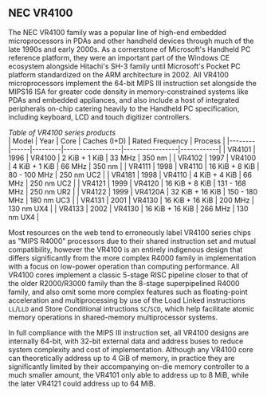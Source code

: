 NEC VR4100
--------------------------------------------------------------------------------

The NEC VR4100 family was a popular line of high-end embedded microprocessors
in PDAs and other handheld devices through much of the late 1990s and early
2000s. As a cornerstone of Microsoft's Handheld PC reference platform, they were
an important part of the Windows CE ecosystem alongside Hitachi's SH-3 family
until Microsoft's Pocket PC platform standardized on the ARM architecture in 
2002. All VR4100 microprocessors implement the 64-bit MIPS III instruction set
alongside the MIPS16 ISA for greater code density in memory-constrained systems
like PDAs and embedded appliances, and also include a host of integrated
peripherals on-chip catering heavily to the Handheld PC specification, including
keyboard, LCD and touch digitizer controllers.

*Table of VR4100 series products*           
| Model  | Year | Core    | Caches (I+D)     | Rated Frequency | Process    |
|--------|------|---------|------------------|-----------------|------------|
| VR4101 | 1996 | VR4100  | 2 KiB  +  1 KiB  |   33        MHz | 350 nm     |
| VR4102 | 1997 | VR4100  | 4 KiB  +  1 KiB  |   66        MHz | 350 nm     |
| VR4111 | 1998 | VR4110  | 16 KiB +  8 KiB  |   80  - 100 MHz | 250 nm UC2 |
| VR4181 | 1998 | VR4110  | 4  KiB +  4 KiB  |   66        MHz | 250 nm UC2 |
| VR4121 | 1999 | VR4120  | 16 KiB +  8 KiB  |   131 - 168 MHz | 250 nm UR2 |
| VR4122 | 1999 | VR4120A | 32 KiB + 16 KiB  |   150 - 180 MHz | 180 nm UC3 |
| VR4131 | 2001 | VR4130  | 16 KiB + 16 KiB  |   200       MHz | 130 nm UX4 |
| VR4133 | 2002 | VR4130  | 16 KiB + 16 KiB  |   266       MHz | 130 nm UX4 |

Most resources on the web tend to erroneously label VR4100 series chips as 
"MIPS R4000" processors due to their shared instruction set and mutual 
compatibility, however the VR4100 is an entirely indigenous design that differs 
significantly from the more complex R4000 family in implementation with a focus 
on low-power operation than computing performance. All VR4100 cores implement 
a classic 5-stage RISC pipeline closer to that of the older R2000/R3000 family 
than the 8-stage superpipelined R4000 family, and also omit some more complex 
features such as floating-point acceleration and multiprocessing by use of the 
Load Linked instructions `LL`/`LLD` and Store Conditional intructions `SC`/`SCD`,
which help facilitate atomic memory operations in shared-memory multiprocessor
systems.

In full compliance with the MIPS III instruction set, all VR4100 designs are
internally 64-bit, with 32-bit external data and address buses to reduce system
complexity and cost of implementation. Although any VR4100 core can theoretically 
address up to 4 GiB of memory, in practice they are significantly limited by 
their accompanying on-die memory controller to a much smaller amount, the VR4101 
only able to address up to 8 MiB, while the later VR4121 could address up to 64 
MiB.
